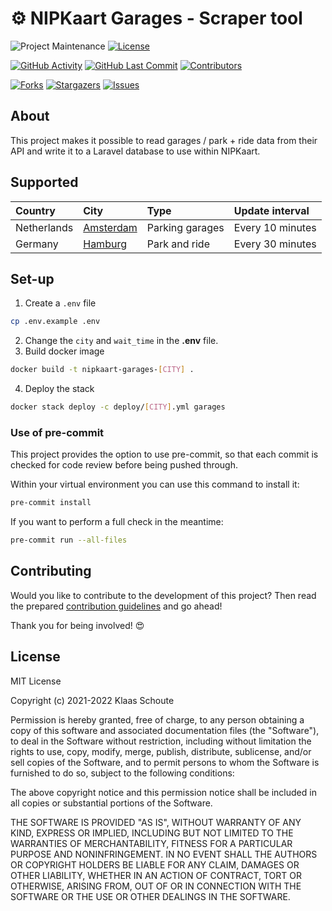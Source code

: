 <!--
*** To avoid retyping too much info. Do a search and replace for the following:
*** github_username, repo_name
-->

# ⚙️ NIPKaart Garages - Scraper tool
<!-- PROJECT SHIELDS -->
![Project Maintenance][maintenance-shield]
[![License][license-shield]](LICENSE.md)

[![GitHub Activity][commits-shield]][commits]
[![GitHub Last Commit][last-commit-shield]][commits]
[![Contributors][contributors-shield]][contributors-url]

[![Forks][forks-shield]][forks-url]
[![Stargazers][stars-shield]][stars-url]
[![Issues][issues-shield]][issues-url]

## About

This project makes it possible to read garages / park + ride data from their API and write it to a Laravel database to use within NIPKaart.

## Supported

| Country | City | Type | Update interval |
|:--------|:-----|:-----|:----------------|
| Netherlands | [Amsterdam](https://github.com/klaasnicolaas/python-garages-amsterdam) | Parking garages | Every 10 minutes |
| Germany | [Hamburg](https://github.com/klaasnicolaas/python-hamburg) | Park and ride | Every 30 minutes |

## Set-up

1. Create a `.env` file
```bash
cp .env.example .env
```
2. Change the `city` and `wait_time` in the **.env** file.
3. Build docker image
```bash
docker build -t nipkaart-garages-[CITY] .
```
4. Deploy the stack
```bash
docker stack deploy -c deploy/[CITY].yml garages
```

### Use of pre-commit

This project provides the option to use pre-commit, so that each commit is checked for code review before being pushed through.

Within your virtual environment you can use this command to install it:

```bash
pre-commit install
```

If you want to perform a full check in the meantime:

```bash
pre-commit run --all-files
```

## Contributing

Would you like to contribute to the development of this project? Then read the prepared [contribution guidelines](CONTRIBUTING.md) and go ahead!

Thank you for being involved! :heart_eyes:

## License

MIT License

Copyright (c) 2021-2022 Klaas Schoute

Permission is hereby granted, free of charge, to any person obtaining a copy
of this software and associated documentation files (the "Software"), to deal
in the Software without restriction, including without limitation the rights
to use, copy, modify, merge, publish, distribute, sublicense, and/or sell
copies of the Software, and to permit persons to whom the Software is
furnished to do so, subject to the following conditions:

The above copyright notice and this permission notice shall be included in all
copies or substantial portions of the Software.

THE SOFTWARE IS PROVIDED "AS IS", WITHOUT WARRANTY OF ANY KIND, EXPRESS OR
IMPLIED, INCLUDING BUT NOT LIMITED TO THE WARRANTIES OF MERCHANTABILITY,
FITNESS FOR A PARTICULAR PURPOSE AND NONINFRINGEMENT. IN NO EVENT SHALL THE
AUTHORS OR COPYRIGHT HOLDERS BE LIABLE FOR ANY CLAIM, DAMAGES OR OTHER
LIABILITY, WHETHER IN AN ACTION OF CONTRACT, TORT OR OTHERWISE, ARISING FROM,
OUT OF OR IN CONNECTION WITH THE SOFTWARE OR THE USE OR OTHER DEALINGS IN THE
SOFTWARE.

<!-- MARKDOWN LINKS & IMAGES -->
[maintenance-shield]: https://img.shields.io/maintenance/yes/2022.svg?style=for-the-badge
[contributors-shield]: https://img.shields.io/github/contributors/klaasnicolaas/nipkaart-garages.svg?style=for-the-badge
[contributors-url]: https://github.com/klaasnicolaas/nipkaart-garages/graphs/contributors
[forks-shield]: https://img.shields.io/github/forks/klaasnicolaas/nipkaart-garages.svg?style=for-the-badge
[forks-url]: https://github.com/klaasnicolaas/nipkaart-garages/network/members
[stars-shield]: https://img.shields.io/github/stars/klaasnicolaas/nipkaart-garages.svg?style=for-the-badge
[stars-url]: https://github.com/klaasnicolaas/nipkaart-garages/stargazers
[issues-shield]: https://img.shields.io/github/issues/klaasnicolaas/nipkaart-garages.svg?style=for-the-badge
[issues-url]: https://github.com/klaasnicolaas/nipkaart-garages/issues
[license-shield]: https://img.shields.io/github/license/klaasnicolaas/nipkaart-garages.svg?style=for-the-badge
[commits-shield]: https://img.shields.io/github/commit-activity/y/klaasnicolaas/nipkaart-garages.svg?style=for-the-badge
[commits]: https://github.com/klaasnicolaas/nipkaart-garages/commits/main
[last-commit-shield]: https://img.shields.io/github/last-commit/klaasnicolaas/nipkaart-garages.svg?style=for-the-badge
